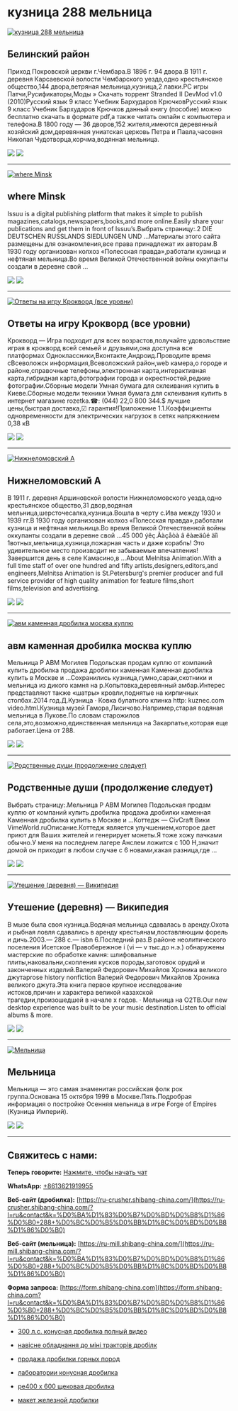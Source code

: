 # кузница 288 мельница

<a href="https://swt.shibang-china.com/?l=ru&img&k=%D0%BA%D1%83%D0%B7%D0%BD%D0%B8%D1%86%D0%B0+288+%D0%BC%D0%B5%D0%BB%D1%8C%D0%BD%D0%B8%D1%86%D0%B0" target="_blank">![кузница 288 мельница](http://static.shibang-china.com/all-800x300/833.jpg)</a>

## Белинский район
Приход Покровской церкви г.Чембара.В 1896 г. 94 двора.В 1911 г. деревня Карсаевской волости Чембарского уезда,одно крестьянское общество,144 двора,ветряная мельница,кузница,2 лавки.PC игры Патчи,Русификаторы,Моды &#187; Скачать торрент Stranded II DevMod v1.0 (2010)Русский язык 9 класс Учебник Бархударов КрючковРусский язык 9 класс Учебник Бархударов Крючков данный книгу (пособие) можно бесплатно скачать в формате pdf,а также читать онлайн с компьютера и телефона.В 1800 году — 36 дворов,152 жителя,имеются деревянный хозяйский дом,деревянная униатская церковь Петра и Павла,часовня Николая Чудотворца,корчма,водянная мельница.


<a href="https://whatsapp.shibangsoft.com/WhatsApp.php" target="_blank" title="WhatsApp">![](http://static.shibang-china.com/icon/whatsapp.png)</a> <a href="https://swt.shibang-china.com/?l=ru&icon&k=%D0%BA%D1%83%D0%B7%D0%BD%D0%B8%D1%86%D0%B0+288+%D0%BC%D0%B5%D0%BB%D1%8C%D0%BD%D0%B8%D1%86%D0%B0" target="_blank">![](http://static.shibang-china.com/icon/chat-ru.png)</a>

---

<a href="https://swt.shibang-china.com/?l=ru&img&k=%D0%BA%D1%83%D0%B7%D0%BD%D0%B8%D1%86%D0%B0+288+%D0%BC%D0%B5%D0%BB%D1%8C%D0%BD%D0%B8%D1%86%D0%B0" target="_blank">![where Minsk](http://static.shibang-china.com/all-800x300/492.jpg)</a>

## where Minsk
Issuu is a digital publishing platform that makes it simple to publish magazines,catalogs,newspapers,books,and more online.Easily share your publications and get them in front of Issuu’s.Выбрать страницу:.2 DIE DEUTSCHEN RUSSLANDS SIEDLUNGEN UND …Материалы этого сайта размещены для ознакомления,все права принадлежат их авторам.В 1930 году организован колхоз &#171;Полесская правда&#187;,работали кузница и нефтяная мельница.Во время Великой Отечественной войны оккупанты создали в деревне свой …


<a href="https://whatsapp.shibangsoft.com/WhatsApp.php" target="_blank" title="WhatsApp">![](http://static.shibang-china.com/icon/whatsapp.png)</a> <a href="https://swt.shibang-china.com/?l=ru&icon&k=%D0%BA%D1%83%D0%B7%D0%BD%D0%B8%D1%86%D0%B0+288+%D0%BC%D0%B5%D0%BB%D1%8C%D0%BD%D0%B8%D1%86%D0%B0" target="_blank">![](http://static.shibang-china.com/icon/chat-ru.png)</a>

---

<a href="https://swt.shibang-china.com/?l=ru&img&k=%D0%BA%D1%83%D0%B7%D0%BD%D0%B8%D1%86%D0%B0+288+%D0%BC%D0%B5%D0%BB%D1%8C%D0%BD%D0%B8%D1%86%D0%B0" target="_blank">![Ответы на игру Крокворд (все уровни)](http://static.shibang-china.com/all-800x300/1365.jpg)</a>

## Ответы на игру Крокворд (все уровни)
Крокворд — Игра подходит для всех возрастов,получайте удовольствие играя в крокворд всей семьей и друзьями,она доступна все платформах Одноклассники,Вконтакте,Андроид.Проводите время сВсеволожск информация,Всеволожский район,web камера,о городе и районе,справочные телефоны,электронная карта,интерактивная карта,гибридная карта,фотографии города и окрестностей,редкие фотографии.Сборные модели Умная бумага для склеивания купить в Киеве.Сборные модели техники Умная бумага для склеивания купить в интернет магазине rozetka.☎: (044) 22,0 800 344.$ лучшие цены,быстрая доставка,☑ гарантия!Приложение 1.1.Коэффициенты одновременности для электрических нагрузок в сетях напряжением 0,38 кВ


<a href="https://whatsapp.shibangsoft.com/WhatsApp.php" target="_blank" title="WhatsApp">![](http://static.shibang-china.com/icon/whatsapp.png)</a> <a href="https://swt.shibang-china.com/?l=ru&icon&k=%D0%BA%D1%83%D0%B7%D0%BD%D0%B8%D1%86%D0%B0+288+%D0%BC%D0%B5%D0%BB%D1%8C%D0%BD%D0%B8%D1%86%D0%B0" target="_blank">![](http://static.shibang-china.com/icon/chat-ru.png)</a>

---

<a href="https://swt.shibang-china.com/?l=ru&img&k=%D0%BA%D1%83%D0%B7%D0%BD%D0%B8%D1%86%D0%B0+288+%D0%BC%D0%B5%D0%BB%D1%8C%D0%BD%D0%B8%D1%86%D0%B0" target="_blank">![Нижнеломовский А](http://static.shibang-china.com/all-800x300/841.jpg)</a>

## Нижнеломовский А
В 1911 г. деревня Аршиновской волости Нижнеломовского уезда,одно крестьянское общество,31 двор,водяная мельница,шерсточесалка,кузница.Вошла в черту с.Ива между 1930 и 1939 гг.В 1930 году организован колхоз &#171;Полесская правда&#187;,работали кузница и нефтяная мельница.Во время Великой Отечественной войны оккупанты создали в деревне свой …45 000 &#253;&#234;&#231;.&#195;&#224;&#231;&#229;&#242;&#224; &#226; &#234;&#224;&#230;&#228;&#251;&#233; &#228;&#238;&#236; 1вотных,мельница,кузница,пожарная часть и даже корабль! Это удивительное место производит не забываемые впечатления! Завершится день в селе Камасино,в …About Melnitsa Animation.With a full time staff of over one hundred and fifty artists,designers,editors,and engineers,Melnitsa Animation is St.Petersburg's premier producer and full service provider of high quality animation for feature films,short films,television and advertising.


<a href="https://whatsapp.shibangsoft.com/WhatsApp.php" target="_blank" title="WhatsApp">![](http://static.shibang-china.com/icon/whatsapp.png)</a> <a href="https://swt.shibang-china.com/?l=ru&icon&k=%D0%BA%D1%83%D0%B7%D0%BD%D0%B8%D1%86%D0%B0+288+%D0%BC%D0%B5%D0%BB%D1%8C%D0%BD%D0%B8%D1%86%D0%B0" target="_blank">![](http://static.shibang-china.com/icon/chat-ru.png)</a>

---

<a href="https://swt.shibang-china.com/?l=ru&img&k=%D0%BA%D1%83%D0%B7%D0%BD%D0%B8%D1%86%D0%B0+288+%D0%BC%D0%B5%D0%BB%D1%8C%D0%BD%D0%B8%D1%86%D0%B0" target="_blank">![авм каменная дробилка москва куплю](http://static.shibang-china.com/all-800x300/492.jpg)</a>

## авм каменная дробилка москва куплю
Мельница Р АВМ Могилев Подольская продам куплю от компаний купить дробилка продажа дробилки каменная Каменная дробилка купить в Москве и …Сохранились кузница,гумно,сараи,скотники и мельница из дикого камня на р.Копытовка,деревянный амбар.Интерес представляют также &#171;шатры&#187; кровли,поднятые на кирпичных столбах.2014 год.Д.Кузница&nbsp;&#0183;&#32;Ковка булатного клинка http: kuznec.com video.html.Кузница музей Гамора,Лисичово.Например,старая водяная мельница в Лукове.По словам старожилов села,это,возможно,единственная мельница на Закарпатье,которая еще работает.Цена от 288.


<a href="https://whatsapp.shibangsoft.com/WhatsApp.php" target="_blank" title="WhatsApp">![](http://static.shibang-china.com/icon/whatsapp.png)</a> <a href="https://swt.shibang-china.com/?l=ru&icon&k=%D0%BA%D1%83%D0%B7%D0%BD%D0%B8%D1%86%D0%B0+288+%D0%BC%D0%B5%D0%BB%D1%8C%D0%BD%D0%B8%D1%86%D0%B0" target="_blank">![](http://static.shibang-china.com/icon/chat-ru.png)</a>

---

<a href="https://swt.shibang-china.com/?l=ru&img&k=%D0%BA%D1%83%D0%B7%D0%BD%D0%B8%D1%86%D0%B0+288+%D0%BC%D0%B5%D0%BB%D1%8C%D0%BD%D0%B8%D1%86%D0%B0" target="_blank">![Родственные души (продолжение следует)](http://static.shibang-china.com/all-800x300/156.jpg)</a>

## Родственные души (продолжение следует)
Выбрать страницу:.Мельница Р АВМ Могилев Подольская продам куплю от компаний купить дробилка продажа дробилки каменная Каменная дробилка купить в Москве и …Коттедж — CivCraft Вики VimeWorld.ruОписание.Коттедж является улучшением,которое дает приют для Ваших жителей и генерирует монеты.Я тоже хожу пачками обычно.У меня на последнем лагере Анслем ложится с 100 Н,значит домой он приходит в любом случае с 6 новами,какая разница,где …


<a href="https://whatsapp.shibangsoft.com/WhatsApp.php" target="_blank" title="WhatsApp">![](http://static.shibang-china.com/icon/whatsapp.png)</a> <a href="https://swt.shibang-china.com/?l=ru&icon&k=%D0%BA%D1%83%D0%B7%D0%BD%D0%B8%D1%86%D0%B0+288+%D0%BC%D0%B5%D0%BB%D1%8C%D0%BD%D0%B8%D1%86%D0%B0" target="_blank">![](http://static.shibang-china.com/icon/chat-ru.png)</a>

---

<a href="https://swt.shibang-china.com/?l=ru&img&k=%D0%BA%D1%83%D0%B7%D0%BD%D0%B8%D1%86%D0%B0+288+%D0%BC%D0%B5%D0%BB%D1%8C%D0%BD%D0%B8%D1%86%D0%B0" target="_blank">![Утешение (деревня) — Википедия](http://static.shibang-china.com/all-800x300/116.jpg)</a>

## Утешение (деревня) — Википедия
В мызе была своя кузница.Водяная мельница сдавалась в аренду.Охота и рыбная ловля сдавались в аренду крестьянам,поставляющим форель и дичь.2003.— 288 с.— isbn 6.Последний раз.В районе неолитического поселения Исетское Правобережное i (vi — v тыс.до н.э.) обнаружены мастерские по обработке камня: шлифовальные плиты,наковальни,скопления кусков породы,заготовок орудий и законченных изделий.Валерий Федорович Михайлов Хроника великого джутаprose history nonfiction Валерий Федорович Михайлов Хроника великого джута.Эта книга первое крупное исследование истоков,причин и характера великой казахской трагедии,произошедшей в начале х годов.&nbsp;&#0183;&#32;Мельница на О2ТВ.Our new desktop experience was built to be your music destination.Listen to official albums &amp; more.


<a href="https://whatsapp.shibangsoft.com/WhatsApp.php" target="_blank" title="WhatsApp">![](http://static.shibang-china.com/icon/whatsapp.png)</a> <a href="https://swt.shibang-china.com/?l=ru&icon&k=%D0%BA%D1%83%D0%B7%D0%BD%D0%B8%D1%86%D0%B0+288+%D0%BC%D0%B5%D0%BB%D1%8C%D0%BD%D0%B8%D1%86%D0%B0" target="_blank">![](http://static.shibang-china.com/icon/chat-ru.png)</a>

---

<a href="https://swt.shibang-china.com/?l=ru&img&k=%D0%BA%D1%83%D0%B7%D0%BD%D0%B8%D1%86%D0%B0+288+%D0%BC%D0%B5%D0%BB%D1%8C%D0%BD%D0%B8%D1%86%D0%B0" target="_blank">![Мельница](http://static.shibang-china.com/all-800x300/1253.jpg)</a>

## Мельница
Мельница — это самая знаменитая российская фолк рок группа.Основана 15 октября 1999 в Москве.Пять.Подробрая информация о постройке Осенняя мельница в игре Forge of Empires (Кузница Империй).

<a href="https://whatsapp.shibangsoft.com/WhatsApp.php" target="_blank" title="WhatsApp">![](http://static.shibang-china.com/icon/whatsapp.png)</a> <a href="https://swt.shibang-china.com/?l=ru&icon&k=%D0%BA%D1%83%D0%B7%D0%BD%D0%B8%D1%86%D0%B0+288+%D0%BC%D0%B5%D0%BB%D1%8C%D0%BD%D0%B8%D1%86%D0%B0" target="_blank">![](http://static.shibang-china.com/icon/chat-ru.png)</a>

---
## Свяжитесь с нами:

**Теперь говорите:** [Нажмите, чтобы начать чат](https://swt.shibang-china.com?l=ru&contact&k=%D0%BA%D1%83%D0%B7%D0%BD%D0%B8%D1%86%D0%B0+288+%D0%BC%D0%B5%D0%BB%D1%8C%D0%BD%D0%B8%D1%86%D0%B0)

**WhatsApp:**  [+8613621919955](https://whatsapp.shibangsoft.com/WhatsApp.php)

**Веб-сайт (дробилка):** [https://ru-crusher.shibang-china.com/](https://ru-crusher.shibang-china.com/?l=ru&contact&k=%D0%BA%D1%83%D0%B7%D0%BD%D0%B8%D1%86%D0%B0+288+%D0%BC%D0%B5%D0%BB%D1%8C%D0%BD%D0%B8%D1%86%D0%B0)

**Веб-сайт (мельница):** [https://ru-mill.shibang-china.com/](https://ru-mill.shibang-china.com/?l=ru&contact&k=%D0%BA%D1%83%D0%B7%D0%BD%D0%B8%D1%86%D0%B0+288+%D0%BC%D0%B5%D0%BB%D1%8C%D0%BD%D0%B8%D1%86%D0%B0)

**Форма запроса:** [https://form.shibang-china.com](https://form.shibang-china.com?l=ru&contact&k=%D0%BA%D1%83%D0%B7%D0%BD%D0%B8%D1%86%D0%B0+288+%D0%BC%D0%B5%D0%BB%D1%8C%D0%BD%D0%B8%D1%86%D0%B0)

* [300 л.с. конусная дробилка полный видео](../115/300%20%D0%BB.%D1%81.%20%D0%BA%D0%BE%D0%BD%D1%83%D1%81%D0%BD%D0%B0%D1%8F%20%D0%B4%D1%80%D0%BE%D0%B1%D0%B8%D0%BB%D0%BA%D0%B0%20%D0%BF%D0%BE%D0%BB%D0%BD%D1%8B%D0%B9%20%D0%B2%D0%B8%D0%B4%D0%B5%D0%BE.md)

* [навісне обладнання до міні тракторів дробілк](../108/%D0%BD%D0%B0%D0%B2%D1%96%D1%81%D0%BD%D0%B5%20%D0%BE%D0%B1%D0%BB%D0%B0%D0%B4%D0%BD%D0%B0%D0%BD%D0%BD%D1%8F%20%D0%B4%D0%BE%20%D0%BC%D1%96%D0%BD%D1%96%20%D1%82%D1%80%D0%B0%D0%BA%D1%82%D0%BE%D1%80%D1%96%D0%B2%20%D0%B4%D1%80%D0%BE%D0%B1%D1%96%D0%BB%D0%BA.md)

* [продажа дробилки горных пород](../117/%D0%BF%D1%80%D0%BE%D0%B4%D0%B0%D0%B6%D0%B0%20%D0%B4%D1%80%D0%BE%D0%B1%D0%B8%D0%BB%D0%BA%D0%B8%20%D0%B3%D0%BE%D1%80%D0%BD%D1%8B%D1%85%20%D0%BF%D0%BE%D1%80%D0%BE%D0%B4.md)

* [лаборатории конусная дробилка](../108/%D0%BB%D0%B0%D0%B1%D0%BE%D1%80%D0%B0%D1%82%D0%BE%D1%80%D0%B8%D0%B8%20%D0%BA%D0%BE%D0%BD%D1%83%D1%81%D0%BD%D0%B0%D1%8F%20%D0%B4%D1%80%D0%BE%D0%B1%D0%B8%D0%BB%D0%BA%D0%B0.md)

* [pe400 x 600 щековая дробилка](../116/pe400%20x%20600%20%D1%89%D0%B5%D0%BA%D0%BE%D0%B2%D0%B0%D1%8F%20%D0%B4%D1%80%D0%BE%D0%B1%D0%B8%D0%BB%D0%BA%D0%B0.md)

* [макет железной дробилки](../117/%D0%BC%D0%B0%D0%BA%D0%B5%D1%82%20%D0%B6%D0%B5%D0%BB%D0%B5%D0%B7%D0%BD%D0%BE%D0%B9%20%D0%B4%D1%80%D0%BE%D0%B1%D0%B8%D0%BB%D0%BA%D0%B8.md)